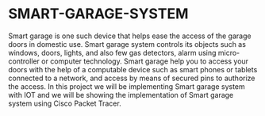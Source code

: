 # SMART-GARAGE-SYSTEM

Smart garage is one such device that helps ease the access of the garage doors in domestic use. Smart garage system controls its objects such as windows, doors, lights, and also few gas detectors, alarm using micro-controller or computer technology. Smart garage help you to access your doors with the help of a computable device such as smart phones or tablets connected to a network, and access by means of secured pins to authorize the access. In this project we will be implementing Smart garage system with IOT and we will be showing the implementation of Smart garage system using Cisco Packet Tracer.
